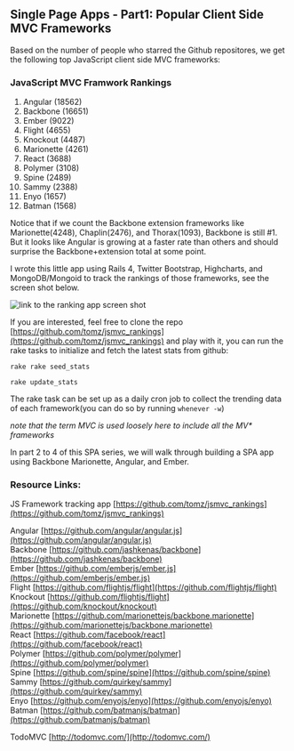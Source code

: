 ## Single Page Apps - Part1: Popular Client Side MVC Frameworks

Based on the number of people who starred the Github repositores, we get the following top JavaScript client side MVC frameworks:

### JavaScript MVC Framwork Rankings

1. Angular (18562)
2. Backbone (16651)
3. Ember (9022)
4. Flight (4655)
5. Knockout (4487)
6. Marionette (4261)
7. React (3688)
8. Polymer (3108)
9. Spine (2489)
10. Sammy (2388)
11. Enyo (1657)
12. Batman (1568)

Notice that if we count the Backbone extension frameworks like Marionette(4248), Chaplin(2476), and Thorax(1093), Backbone is still #1.  But it looks like Angular is growing at a faster rate than others and should surprise the Backbone+extension total at some point.

I wrote this little app using Rails 4, Twitter Bootstrap, Highcharts, and MongoDB/Mongoid to track the rankings of those frameworks, see the screen shot below.

![link to the ranking app screen shot](https://raw.github.com/tomz/jsmvc_rankings/master/public/top_jsmvc_frameworks-2014-01-01.png)

If you are interested, feel free to clone the repo [https://github.com/tomz/jsmvc_rankings](https://github.com/tomz/jsmvc_rankings) and play with it, you can run the rake tasks to initialize and fetch the latest stats from github:

    rake rake seed_stats
 
    rake update_stats
    

The rake task can be set up as a daily cron job to collect the trending data of each framework(you can do so by running `whenever -w`)

*note that the term MVC is used loosely here to include all the MV\* frameworks*

In part 2 to 4 of this SPA series, we will walk through building a SPA app using Backbone Marionette, Angular, and Ember.

### Resource Links:

JS Framework tracking app [https://github.com/tomz/jsmvc_rankings](https://github.com/tomz/jsmvc_rankings)

Angular [https://github.com/angular/angular.js](https://github.com/angular/angular.js)  
Backbone [https://github.com/jashkenas/backbone](https://github.com/jashkenas/backbone)  
Ember [https://github.com/emberjs/ember.js](https://github.com/emberjs/ember.js)  
Flight [https://github.com/flightjs/flight](https://github.com/flightjs/flight)  
Knockout [https://github.com/flightjs/flight](https://github.com/knockout/knockout)  
Marionette [https://github.com/marionettejs/backbone.marionette](https://github.com/marionettejs/backbone.marionette)  
React [https://github.com/facebook/react](https://github.com/facebook/react)  
Polymer [https://github.com/polymer/polymer](https://github.com/polymer/polymer)  
Spine [https://github.com/spine/spine](https://github.com/spine/spine)  
Sammy [https://github.com/quirkey/sammy](https://github.com/quirkey/sammy)  
Enyo [https://github.com/enyojs/enyo](https://github.com/enyojs/enyo)  
Batman [https://github.com/batmanjs/batman](https://github.com/batmanjs/batman)  

TodoMVC [http://todomvc.com/](http://todomvc.com/)

